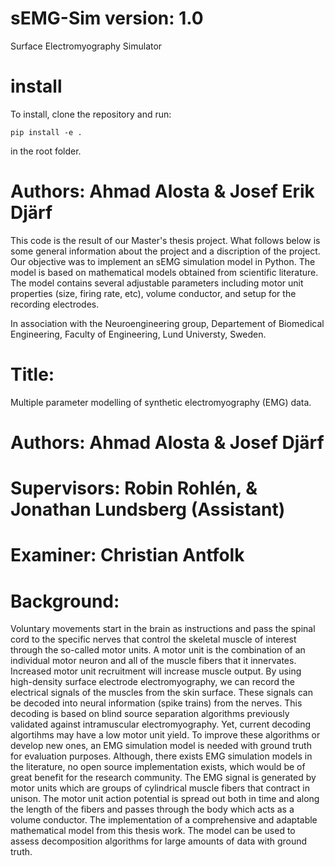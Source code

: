 # sEMG-Sim version: 1.0
  Surface Electromyography Simulator

# install

To install, clone the repository and run:

```
pip install -e .
```
in the root folder.

# Authors: Ahmad Alosta & Josef Erik Djärf 
This code is the result of our Master's thesis project. What follows below is some general information about the project and a discription of the project.
Our objective was to implement an sEMG simulation model in Python. The model is based on mathematical models obtained
from scientific literature. The model contains several adjustable parameters including motor unit properties (size, firing rate, etc),
volume conductor, and setup for the recording electrodes.

In association with the Neuroengineering group, Departement of Biomedical Engineering, Faculty of Engineering, Lund Universty, Sweden.

# Title:
Multiple parameter modelling of synthetic electromyography (EMG) data.


# Authors:  Ahmad Alosta & Josef Djärf
# Supervisors: Robin Rohlén, & Jonathan Lundsberg (Assistant)
# Examiner: Christian Antfolk

# Background:
Voluntary movements start in the brain as instructions and pass the spinal cord to the specific nerves that control
the skeletal muscle of interest through the so-called motor units. A motor unit is the combination of an individual
motor neuron and all of the muscle fibers that it innervates. Increased motor unit recruitment will increase muscle
output. By using high-density surface electrode electromyography, we can record the electrical signals of the
muscles from the skin surface. These signals can be decoded into neural information (spike trains) from the nerves.
This decoding is based on blind source separation algorithms previously validated against intramuscular
electromyography. Yet, current decoding algortihms may have a low motor unit yield. To improve these algorithms
or develop new ones, an EMG simulation model is needed with ground truth for evaluation purposes. Although,
there exists EMG simulation models in the literature, no open source implementation exists, which would be of
great benefit for the research community. The EMG signal is generated by motor units which are groups of
cylindrical muscle fibers that contract in unison. The motor unit action potential is spread out both in time and
along the length of the fibers and passes through the body which acts as a volume conductor. The implementation
of a comprehensive and adaptable mathematical model from this thesis work. The model can be used to assess
decomposition algorithms for large amounts of data with ground truth.
